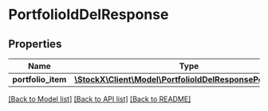 # PortfolioIdDelResponse

## Properties
Name | Type | Description | Notes
------------ | ------------- | ------------- | -------------
**portfolio_item** | [**\StockX\Client\Model\PortfolioIdDelResponsePortfolioItem**](PortfolioIdDelResponsePortfolioItem.md) |  | 

[[Back to Model list]](../README.md#documentation-for-models) [[Back to API list]](../README.md#documentation-for-api-endpoints) [[Back to README]](../README.md)


